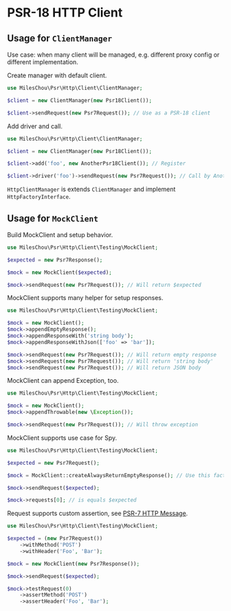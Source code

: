 # PSR-18 HTTP Client

## Usage for `ClientManager`

Use case: when many client will be managed, e.g. different proxy config or different implementation.

Create manager with default client.

```php
use MilesChou\Psr\Http\Client\ClientManager;

$client = new ClientManager(new Psr18Client());

$client->sendRequest(new Psr7Request()); // Use as a PSR-18 client 
```

Add driver and call.

```php
use MilesChou\Psr\Http\Client\ClientManager;

$client = new ClientManager(new Psr18Client());

$client->add('foo', new AnotherPsr18Client()); // Register

$client->driver('foo')->sendRequest(new Psr7Request()); // Call by AnotherPsr18Client
```

`HttpClientManager` is extends `ClientManager` and implement `HttpFactoryInterface`.

## Usage for `MockClient`

Build MockClient and setup behavior.

```php
use MilesChou\Psr\Http\Client\Testing\MockClient;

$expected = new Psr7Response();

$mock = new MockClient($expected);

$mock->sendRequest(new Psr7Request()); // Will return $expected
```

MockClient supports many helper for setup responses.

```php
use MilesChou\Psr\Http\Client\Testing\MockClient;

$mock = new MockClient();
$mock->appendEmptyResponse();
$mock->appendResponseWith('string body');
$mock->appendResponseWithJson(['foo' => 'bar']);

$mock->sendRequest(new Psr7Request()); // Will return empty response
$mock->sendRequest(new Psr7Request()); // Will return 'string body'
$mock->sendRequest(new Psr7Request()); // Will return JSON body
```

MockClient can append Exception, too.

```php
use MilesChou\Psr\Http\Client\Testing\MockClient;

$mock = new MockClient();
$mock->appendThrowable(new \Exception());

$mock->sendRequest(new Psr7Request()); // Will throw exception
```

MockClient supports use case for Spy.

```php
use MilesChou\Psr\Http\Client\Testing\MockClient;

$expected = new Psr7Request();

$mock = MockClient::createAlwaysReturnEmptyResponse(); // Use this factory if don't care response

$mock->sendRequest($expected);

$mock->requests[0]; // is equals $expected
```

Request supports custom assertion, see [PSR-7 HTTP Message](psr7-http-message.md).

```php
use MilesChou\Psr\Http\Client\Testing\MockClient;

$expected = (new Psr7Request())
    ->withMethod('POST')
    ->withHeader('Foo', 'Bar');

$mock = new MockClient(new Psr7Response());

$mock->sendRequest($expected);

$mock->testRequest(0)
    ->assertMethod('POST')
    ->assertHeader('Foo', 'Bar');
```
